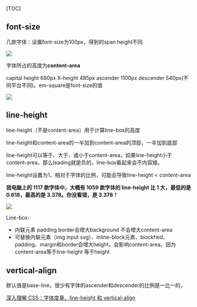 

[TOC]

## font-size

几款字体：设置font-size为100px，得到的span height不同

![](https://pic3.zhimg.com/v2-c563ed710d244632fc7a734f52f33e7e_b.png)

字体所占的高度为**content-area**

capital height 680px X-height 485px  ascender 1100px descender 540px(不同平台不同)。em-square是font-size的值

![](https://pic4.zhimg.com/v2-cb05dd4dc6908e522c0f69392ed1fe87_b.png)



## line-height

line-height（不是content-area）用于计算line-box的高度

line-height和content-area的一半加到content-area的顶部，一半加到底部

line-height可以等于、大于、或小于content-area，如果line-height小于content-area，那么leading就是负的，line-box看起来会不内容矮。

line-height设置为1，相对于字体的比例，可能会导致line-height < content-area

**我电脑上的 1117 款字体中，大概有 1059 款字体的 line-height 比 1 大，最低的是 0.618，最高的是 3.378。你没看错，是 3.378！**

![](https://pic4.zhimg.com/v2-efe30b60d553cb6237f9c0cbdebb240b_b.png)

Line-box:

* 内联元素 padding border会增大background 不会增大content-area
* 可替换内联元素（img input svg）、inline-block元素、blockfied、padding、margin和border会增大height，会影响content-area，因为content-area等于line-height 等于height



## vertical-align

默认值是base-line，很少有字体的ascender和descender的比例是一比一的，



[深入理解 CSS：字体度量、line-height 和 vertical-align](https://zhuanlan.zhihu.com/p/25808995?group_id=825729897170345984)
